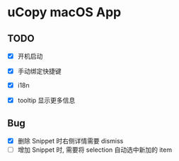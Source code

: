 # uCopy macOS App


## TODO

- [X] 开机启动
- [x] 手动绑定快捷键
- [x] i18n
- [x] tooltip 显示更多信息


## Bug

- [x] 删除 Snippet 时右侧详情需要 dismiss
- [ ] 增加 Snippet 时, 需要将 selection 自动选中新加的 item
